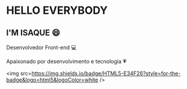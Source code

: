 # HELLO EVERYBODY

## I'M ISAQUE :smile:

Desenvolvedor Front-end :computer:

Apaixonado por desenvolvimento e tecnologia :heartpulse:

<img src=https://img.shields.io/badge/HTML5-E34F26?style=for-the-badge&logo=html5&logoColor=white />

